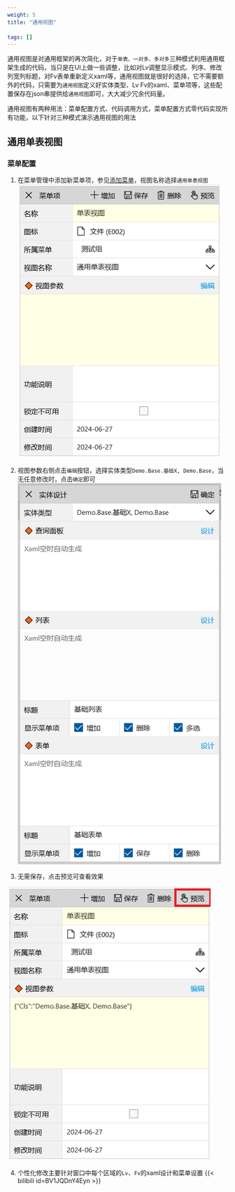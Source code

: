 ```yaml
---
weight: 5
title: "通用视图"

tags: []
---
```


通用视图是对通用框架的再次简化，对于`单表、一对多、多对多`三种模式利用通用框架生成的代码，当只是在UI上做一些调整，比如对Lv调整显示模式、列序、修改列宽列标题，对Fv表单重新定义xaml等，通用视图就是很好的选择，它不需要额外的代码，只需要为`通用视图`定义好实体类型、Lv Fv的xaml、菜单项等，这些配置保存在json串提供给`通用视图`即可，大大减少冗余代码量。

通用视图有两种用法：菜单配置方式、代码调用方式，菜单配置方式零代码实现所有功能，以下针对三种模式演示通用视图的用法

## 通用单表视图

### 菜单配置
1. 在菜单管理中添加新菜单项，参见[添加菜单](/dt-docs/5rbac/1菜单/#添加)，视图名称选择`通用单表视图`
![](1.png)

2. 视图参数右侧点击`编辑`按钮，选择实体类型`Demo.Base.基础X, Demo.Base`，当无任意修改时，点击`确定`即可
![](2.png)

3. 无需保存，点击预览可查看效果

![](3.png)

4. 个性化修改主要针对窗口中每个区域的`Lv`、`Fv`的xaml设计和菜单设置
{{< bilibili id=BV1JQDnY4Eyn >}}